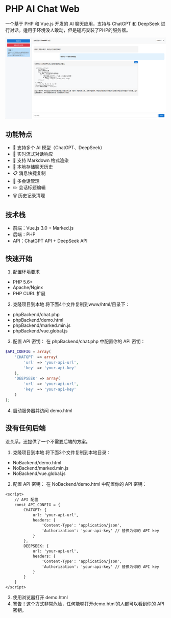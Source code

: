 # PHP AI Chat Web

一个基于 PHP 和 Vue.js 开发的 AI 聊天应用，支持与 ChatGPT 和 DeepSeek 进行对话。适用于环境没人敢动，但是碰巧安装了PHP的服务器。 

![页面截图](https://github.com/SheenHalo/PHP-AI-Chat-Web/blob/main/imgs/1.png)

## 功能特点

- 🤖 支持多个 AI 模型（ChatGPT、DeepSeek）
- 💬 实时流式对话响应
- 📝 支持 Markdown 格式渲染
- 💾 本地存储聊天历史
- 📋 消息快捷复制
- 🔄 多会话管理
- ✏️ 会话标题编辑
- 🗑️ 历史记录清理

## 技术栈

- 前端：Vue.js 3.0 + Marked.js
- 后端：PHP
- API：ChatGPT API + DeepSeek API

## 快速开始
1. 配置环境要求
- PHP 5.6+
- Apache/Nginx
- PHP CURL 扩展

2. 克隆项目到本地
将下面4个文件复制到www/html/目录下：
- phpBackend/chat.php
- phpBackend/demo.html
- phpBackend/marked.min.js
- phpBackend/vue.global.js

3. 配置 API 密钥：
在 phpBackend/chat.php 中配置你的 API 密钥：
```PHP
$API_CONFIG = array(
    'CHATGPT' => array(
        'url' => 'your-api-url',
        'key' => 'your-api-key'
    ),
    'DEEPSEEK' => array(
        'url' => 'your-api-url',
        'key' => 'your-api-key'
    )
);
```
4. 启动服务器并访问 demo.html

## 没有任何后端
没关系，还提供了一个不需要后端的方案。  
1. 克隆项目到本地
将下面3个文件复制到本地目录：
- NoBackend/demo.html
- NoBackend/marked.min.js
- NoBackend/vue.global.js

2. 配置 API 密钥：
在 NoBackend/demo.html 中配置你的 API 密钥：
```JS
<script>
    // API 配置
    const API_CONFIG = {
        CHATGPT: {
            url: 'your-api-url',
            headers: {
                'Content-Type': 'application/json',
                'Authorization': 'your-api-key' // 替换为你的 API key
            }
        },
        DEEPSEEK: {
            url: 'your-api-url',
            headers: {
                'Content-Type': 'application/json',
                'Authorization': 'your-api-key' // 替换为你的 API key
            }
        }
    }
</script>
```
3. 使用浏览器打开 demo.html
4. 警告！这个方式非常危险，任何能够打开demo.html的人都可以看到你的 API 密钥。
